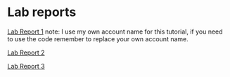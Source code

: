 # Lab reports
[Lab Report 1](lab-report-1-week-2.html)
note: I use my own account name for this tutorial, if you need to use the code remember to replace your own account name.

[Lab Report 2](lab-report-2.html)

[Lab Report 3](lab-report-3-week-6.html)